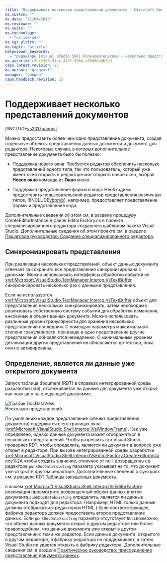 ```yaml
---
title: "Поддерживает несколько представлений документов | Microsoft Docs"
ms.custom: ""
ms.date: "11/04/2016"
ms.reviewer: ""
ms.suite: ""
ms.technology: 
  - "vs-ide-sdk"
ms.tgt_pltfrm: ""
ms.topic: "article"
helpviewer_keywords: 
  - "редакторы [Visual Studio SDK] пользовательские - несколько представлений документов"
ms.assetid: c7ec2366-91c4-477f-908d-e89068bdb3e3
caps.latest.revision: 25
ms.author: "gregvanl"
manager: "ghogen"
caps.handback.revision: 25
---
```

# Поддерживает несколько представлений документов
[!INCLUDE[vs2017banner](../code-quality/includes/vs2017banner.md)]

Можно предоставить более чем одно представление документа, создав отдельные объекты представления данных документа и документ для редактора.  Некоторые случаи, в которых дополнительное представление документа было бы полезно:  
  
-   Поддержка нового окна: Требуется редактор обеспечить несколько представлений одного типа, так что пользователь, который уже имеет окно открыть в редакторе мог открыть новое окно, выбрав **Новое окно** команда из  **Окно** меню.  
  
-   Поддержка представление формы и кода: Необходимо предоставить пользовательский редактор представления различных типов.  [!INCLUDE[vbprvb](../code-quality/includes/vbprvb_md.md)], например, предоставляет представление формы и представление кода.  
  
 Дополнительные сведения об этом см. в разделе процедуру CreateEditorInstance в файле EditorFactory.cs в проекте специализированного редактора созданного шаблоном пакета Visual Studio.  Дополнительные сведения об этом проекте см. в разделе [Пошаговое руководство: Создание специализированного редактора](../extensibility/walkthrough-creating-a-custom-editor.md).  
  
## Синхронизировать представления  
 При реализации нескольких представлений, объект данных документа отвечает за сохранить все представления синхронизирована с данными.  Можно использовать интерфейсы обработки событий on <xref:Microsoft.VisualStudio.TextManager.Interop.VsTextBuffer> синхронизировать несколько раз с данными представления.  
  
 Если не используется <xref:Microsoft.VisualStudio.TextManager.Interop.VsTextBuffer> объект для представления нескольких синхронизировать, затем необходимо реализовать собственную систему событий для обработки изменения, внесенные в объект данных документа.  Можно использовать различные уровни гранулярности для хранения нескольких представлений последним.  С помощью параметра максимальной степени гранулярности, при вводе в одно представление другие представления обновляются немедленно.  С минимальным уровнем детализации других представлений не обновляются до тех пор, пока они не активированы.  
  
## Определение, является ли данные уже открытого документа  
 Запуск таблица document \(RDT\) в справках интегрированной среды разработки \(ide\), отслеживается ли данные для документа уже открыт, как показано на следующей диаграмме.  
  
 ![График DocDataView](../extensibility/media/docdataview.png "Docdataview")  
Несколько представлений  
  
 По умолчанию каждое представление \(объект представления документа\) содержится в его границах окна \(<xref:Microsoft.VisualStudio.Shell.Interop.IVsWindowFrame>\).  Как уже определено, однако данные документа может отображаться в нескольких представлений.  Чтобы разрешить это Visual Studio проверяет RDT, чтобы определить, является ли документ в вопросе уже открыт в редакторе.  При вызове интегрированной среды разработки <xref:Microsoft.VisualStudio.Shell.Interop.IVsEditorFactory.CreateEditorInstance%2A> чтобы создать значение, отличное от null, возвращенных в редакторе  `punkDocDataExisting` параметр указывает на то, что документ уже открыт в другом редакторе.  Дополнительные сведения о функциях см. в разделе RDT [Таблицы запущенных документа](../extensibility/internals/running-document-table.md).  
  
 в вашем <xref:Microsoft.VisualStudio.Shell.Interop.IVsEditorFactory> реализация просмотрите возвращенный объект данных внутри документа  `punkDocDataExisting` определить, является ли данные документа подходят для редактора.  \(Например, HTML только данные должны отображаться редактором HTML.\) Если соответствующее, фабрика редактора должен предоставить второе представление данных.  Если `punkDocDataExisting` параметр отсутствует  `NULL`возможно, что объект данных документа открыт в другом редакторе или более правоподобном, что данные документа уже открыт в другом представлении с теми же редактор.  Если данные документа, открытого в другом редакторе, в фабрику редактора не поддерживает, а затем Visual Studio не удается открыть в фабрику редактора.  Дополнительные сведения см. в разделе [Практическое руководство: присоединение представления документа данных](../extensibility/how-to-attach-views-to-document-data.md).